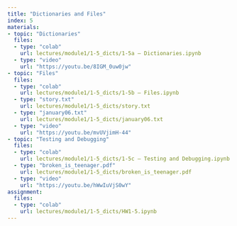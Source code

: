 ```yaml
---
title: "Dictionaries and Files"
index: 5
materials:
- topic: "Dictionaries"
  files:
  - type: "colab"
    url: lectures/module1/1-5_dicts/1-5a – Dictionaries.ipynb
  - type: "video"
    url: "https://youtu.be/8IGM_0uw0jw"
- topic: "Files"
  files: 
  - type: "colab"
    url: lectures/module1/1-5_dicts/1-5b – Files.ipynb
  - type: "story.txt"
    url: lectures/module1/1-5_dicts/story.txt
  - type: "january06.txt"
    url: lectures/module1/1-5_dicts/january06.txt
  - type: "video"
    url: "https://youtu.be/mvUVjimH-44"
- topic: "Testing and Debugging"
  files: 
  - type: "colab"
    url: lectures/module1/1-5_dicts/1-5c – Testing and Debugging.ipynb
  - type: "broken_is_teenager.pdf"
    url: lectures/module1/1-5_dicts/broken_is_teenager.pdf
  - type: "video"
    url: "https://youtu.be/hWwIuVjS0wY"
assignment:
  files:
  - type: "colab" 
    url: lectures/module1/1-5_dicts/HW1-5.ipynb
---
```


